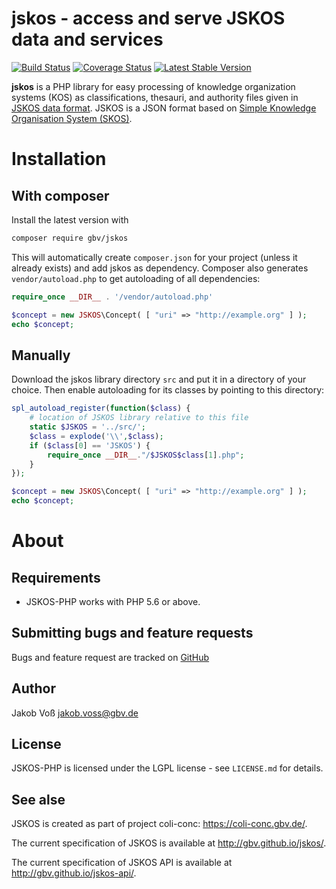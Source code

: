 # jskos - access and serve JSKOS data and services

[![Build Status](https://img.shields.io/travis/gbv/jskos-php.svg)](https://travis-ci.org/gbv/jskos-php)
[![Coverage Status](https://coveralls.io/repos/gbv/jskos-php/badge.png?branch=master)](https://coveralls.io/r/satooshi/php-coveralls)
[![Latest Stable Version](https://img.shields.io/packagist/v/gbv/jskos-php.svg)](https://packagist.org/packages/gbv/jskos-php)

**jskos** is a PHP library for easy processing of knowledge organization systems (KOS) as classifications, thesauri, and authority files given in [JSKOS data format](http://gbv.github.io/jskos/). JSKOS is a JSON format based on [Simple Knowledge Organisation System (SKOS)](http://www.w3.org/TR/skos-reference).

# Installation

## With composer

Install the latest version with

~~~bash
composer require gbv/jskos
~~~

This will automatically create `composer.json` for your project (unless it already exists) and add jskos as dependency. Composer also generates `vendor/autoload.php` to get autoloading of all dependencies: 

~~~php
require_once __DIR__ . '/vendor/autoload.php'

$concept = new JSKOS\Concept( [ "uri" => "http://example.org" ] );
echo $concept;
~~~

## Manually

Download the jskos library directory `src` and put it in a directory of your choice. Then enable autoloading for its classes by pointing to this directory: 

~~~php
spl_autoload_register(function($class) {
    # location of JSKOS library relative to this file
    static $JSKOS = '../src/';
    $class = explode('\\',$class);
    if ($class[0] == 'JSKOS') {
        require_once __DIR__."/$JSKOS$class[1].php";
    }
});

$concept = new JSKOS\Concept( [ "uri" => "http://example.org" ] );
echo $concept;
~~~

# About

## Requirements

* JSKOS-PHP works with PHP 5.6 or above.

## Submitting bugs and feature requests

Bugs and feature request are tracked on [GitHub](https://github.com/gbv/jskos-php/issues)

## Author

Jakob Voß <jakob.voss@gbv.de>

## License

JSKOS-PHP is licensed under the LGPL license - see `LICENSE.md` for details.

## See alse

JSKOS is created as part of project coli-conc: <https://coli-conc.gbv.de/>.

The current specification of JSKOS is available at <http://gbv.github.io/jskos/>.

The current specification of JSKOS API is available at <http://gbv.github.io/jskos-api/>.

